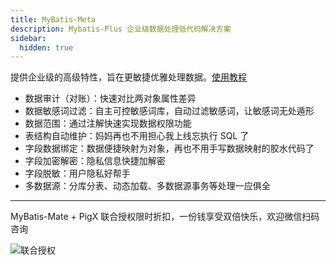 ```yaml
---
title: MyBatis-Meta
description: Mybatis-Plus 企业级数据处理低代码解决方案
sidebar:
  hidden: true
---
```


提供企业级的高级特性，旨在更敏捷优雅处理数据。[使用教程](/guides/advanced-features/)

- 数据审计（对账）：快速对比两对象属性差异
- 数据敏感词过滤：自主可控敏感词库，自动过滤敏感词，让敏感词无处遁形
- 数据范围：通过注解快速实现数据权限功能
- 表结构自动维护：妈妈再也不用担心我上线忘执行 SQL 了
- 字段数据绑定：数据便捷映射为对象，再也不用手写数据映射的胶水代码了
- 字段加密解密：隐私信息快捷加解密
- 字段脱敏：用户隐私好帮手
- 多数据源：分库分表、动态加载、多数据源事务等处理一应俱全

---

MyBatis-Mate + PigX 联合授权限时折扣，一份钱享受双倍快乐，欢迎微信扫码咨询

![联合授权](https://minio.pigx.top/oss/1647315825.gif)
